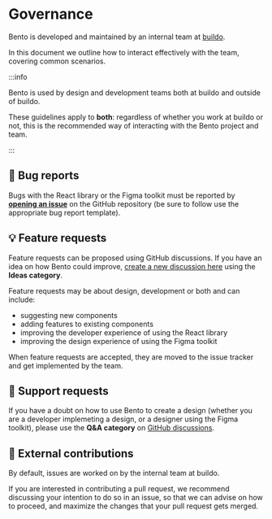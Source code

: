 # Governance

Bento is developed and maintained by an internal team at [buildo](https://buildo.io/).

In this document we outline how to interact effectively with the team, covering common scenarios.

:::info

Bento is used by design and development teams both at buildo and outside of buildo.

These guidelines apply to **both**: regardless of whether you work at buildo or not, this is the recommended way of interacting with the Bento project and team.

:::

## 🐛 Bug reports

Bugs with the React library or the Figma toolkit must be reported by [**opening an issue**](https://github.com/buildo/bento-design-system/issues/new) on the GitHub repository (be sure to follow use the appropriate bug report template).

## 💡 Feature requests

Feature requests can be proposed using GitHub discussions. If you have an idea on how Bento could improve, [create a new discussion here](https://github.com/buildo/bento-design-system/discussions/new) using the **Ideas category**.

Feature requests may be about design, development or both and can include:

- suggesting new components
- adding features to existing components
- improving the developer experience of using the React library
- improving the design experience of using the Figma toolkit

When feature requests are accepted, they are moved to the issue tracker and get implemented by the team.

## 🙏 Support requests

If you have a doubt on how to use Bento to create a design (whether you are a developer implemeting a design, or a designer using the Figma toolkit), please use the **Q&A category** on [GitHub discussions](https://github.com/buildo/bento-design-system/discussions/new).

## 🤝 External contributions

By default, issues are worked on by the internal team at buildo.

If you are interested in contributing a pull request, we recommend discussing your intention to do so in an issue, so that we can advise on how to proceed, and maximize the changes that your pull request gets merged.
